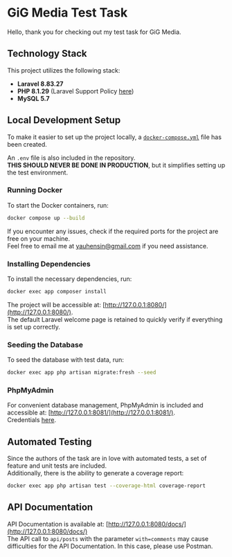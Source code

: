# GiG Media Test Task

Hello, thank you for checking out my test task for GiG Media.

## Technology Stack

This project utilizes the following stack:
- **Laravel 8.83.27**
- **PHP 8.1.29** (Laravel Support Policy [here](https://laravel.com/docs/8.x/releases#support-policy))
- **MySQL 5.7**

## Local Development Setup

To make it easier to set up the project locally, a [`docker-compose.yml`](docker-compose.yml) file has been created.

An `.env` file is also included in the repository.  
**THIS SHOULD NEVER BE DONE IN PRODUCTION**, but it simplifies setting up the test environment.

### Running Docker

To start the Docker containers, run:
```sh
docker compose up --build
```

If you encounter any issues, check if the required ports for the project are free on your machine.  
Feel free to email me at yauhensin@gmail.com if you need assistance.

### Installing Dependencies

To install the necessary dependencies, run:
```sh
docker exec app composer install
```

The project will be accessible at: [http://127.0.0.1:8080/](http://127.0.0.1:8080/).  
The default Laravel welcome page is retained to quickly verify if everything is set up correctly.

### Seeding the Database

To seed the database with test data, run:
```sh
docker exec app php artisan migrate:fresh --seed
```

### PhpMyAdmin

For convenient database management, PhpMyAdmin is included and accessible at: [http://127.0.0.1:8081/](http://127.0.0.1:8081/).  
Credentials [here](.env#L15).

## Automated Testing

Since the authors of the task are in love with automated tests, a set of feature and unit tests are included.  
Additionally, there is the ability to generate a coverage report:
```sh
docker exec app php artisan test --coverage-html coverage-report
```

## API Documentation

API Documentation is available at: [http://127.0.0.1:8080/docs/](http://127.0.0.1:8080/docs/)  
The API call to `api/posts` with the parameter `with=comments` may cause difficulties for the API Documentation. In this case, please use Postman.
